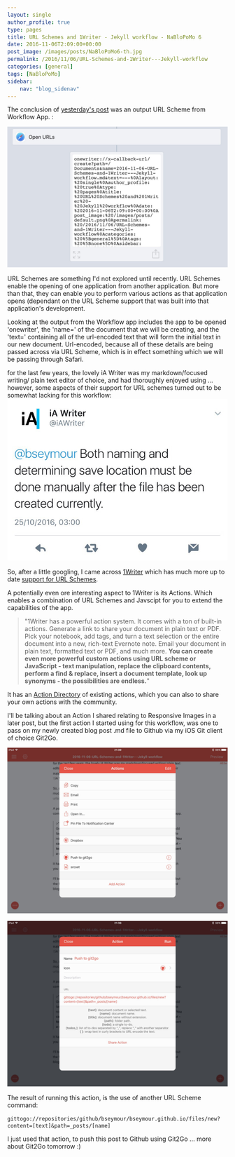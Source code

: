 ```yaml
---
layout: single
author_profile: true
type: pages
title: URL Schemes and 1Writer - Jekyll workflow - NaBloPoMo 6
date: 2016-11-06T2:09:00+00:00
post_image: /images/posts/NaBloPoMo6-th.jpg
permalink: /2016/11/06/URL-Schemes-and-1Writer---Jekyll-workflow
categories: [general]
tags: [NaBloPoMo]
sidebar:
    nav: "blog_sidenav"
---
```

The conclusion of [yesterday's post](../05/Jekyll-Markdown-Skeleton-automation-with-Workflow-App) was an output URL Scheme from Workflow App. :

![Workflow App - URL Scheme](/images/posts/NaBloPoMo6-workflow-url-scheme.jpg)

URL Schemes are something I'd not explored until recently. URL Schemes enable the opening of one application from another application. But more than that, they can enable you to perform various actions as that application opens (dependant on the URL Scheme support that was built into that application's development.

Looking at the output from the Workflow app includes the app to be opened 'onewriter', the 'name=' of the document that we will be creating, and the 'text=' containing all of the url-encoded text that will form the initial text in our new document. Url-encoded, because all of these details are being passed across via URL Scheme, which is in effect something which we will be passing through Safari.  

for the last few years, the lovely iA Writer was my markdown/focused writing/ plain text editor of choice, and had thoroughly enjoyed using ... however, some aspects of their support for URL schemes turned out to be somewhat lacking for this workflow:
![iA Writer - tweet](/images/posts/NaBloPoMo6-iawriter.jpg)

So, after a little googling, I came across [1Writer](http://1writerapp.com/) which has much more up to date [support for URL Schemes](http://1writerapp.com/docs/urlscheme).

A potentially even ore interesting aspect to 1Writer is its Actions. Which enables a combination of URL Schemes and Javscipt for you to extend the capabilities of the app.

>"1Writer has a powerful action system. It comes with a ton of built-in actions. Generate a link to share your document in plain text or PDF. Pick your notebook, add tags, and turn a text selection or the entire document into a new, rich-text Evernote note. Email your document in plain text, formatted text or PDF, and much more. **You can create even more powerful custom actions using URL scheme or JavaScript - text manipulation, replace the clipboard contents, perform a find & replace, insert a document template, look up synonyms - the possibilities are endless.**"

It has an [Action Directory](http://1writerapp.com/actiondir) of existing actions, which you can also to share your own actions with the community.  

I'll be talking about an Action I shared relating to Responsive Images in a later post, but the first action I started using for this workflow, was one to pass on my newly created blog post .md file to Github via my iOS Git client of choice Git2Go.

![1Writer Actions 1](/images/posts/NaBloPoMo6-actions1.jpg)

![1Writer Actions 2](/images/posts/NaBloPoMo6-actions2.jpg)

The result of running this action, is the use of another URL Scheme command:

```
gittogo://repositories/github/bseymour/bseymour.github.io/files/new?content=[text]&path=_posts/[name]
```

I just used that action, to push this post to Github using Git2Go ... more about Git2Go tomorrow :)